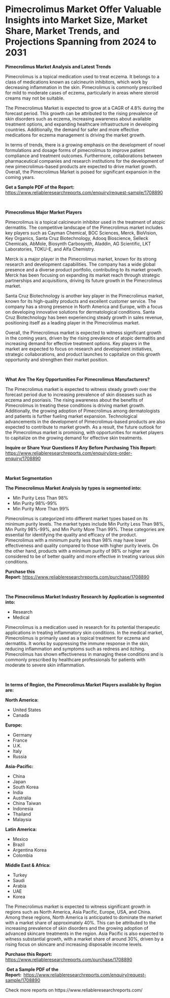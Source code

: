 <p><h1>Pimecrolimus Market Offer Valuable Insights into Market Size, Market Share, Market Trends, and Projections Spanning from 2024 to 2031</h1></p><p><strong>Pimecrolimus Market Analysis and Latest Trends</strong></p>
<p><p>Pimecrolimus is a topical medication used to treat eczema. It belongs to a class of medications known as calcineurin inhibitors, which work by decreasing inflammation in the skin. Pimecrolimus is commonly prescribed for mild to moderate cases of eczema, particularly in areas where steroid creams may not be suitable.</p><p>The Pimecrolimus Market is expected to grow at a CAGR of 4.8% during the forecast period. This growth can be attributed to the rising prevalence of skin disorders such as eczema, increasing awareness about available treatment options, and expanding healthcare infrastructure in developing countries. Additionally, the demand for safer and more effective medications for eczema management is driving the market growth.</p><p>In terms of trends, there is a growing emphasis on the development of novel formulations and dosage forms of pimecrolimus to improve patient compliance and treatment outcomes. Furthermore, collaborations between pharmaceutical companies and research institutions for the development of new pimecrolimus-based products are expected to drive market growth. Overall, the Pimecrolimus Market is poised for significant expansion in the coming years.</p></p>
<p><strong>Get a Sample PDF of the Report:&nbsp;</strong> <a href="https://www.reliableresearchreports.com/enquiry/request-sample/1708890">https://www.reliableresearchreports.com/enquiry/request-sample/1708890</a></p>
<p>&nbsp;</p>
<p><strong>Pimecrolimus Major Market Players</strong></p>
<p><p>Pimecrolimus is a topical calcineurin inhibitor used in the treatment of atopic dermatitis. The competitive landscape of the Pimecrolimus market includes key players such as Cayman Chemical, BOC Sciences, Merck, BioVision, Key Organics, Santa Cruz Biotechnology, Adooq Bioscience, Selleck Chemicals, AbMole, Biosynth Carbosynth, Aladdin, AG Scientific, LKT Laboratories, TOKU-E, and Alfa Chemistry.</p><p>Merck is a major player in the Pimecrolimus market, known for its strong research and development capabilities. The company has a wide global presence and a diverse product portfolio, contributing to its market growth. Merck has been focusing on expanding its market reach through strategic partnerships and acquisitions, driving its future growth in the Pimecrolimus market.</p><p>Santa Cruz Biotechnology is another key player in the Pimecrolimus market, known for its high-quality products and excellent customer service. The company has a strong presence in North America and Europe, with a focus on developing innovative solutions for dermatological conditions. Santa Cruz Biotechnology has been experiencing steady growth in sales revenue, positioning itself as a leading player in the Pimecrolimus market.</p><p>Overall, the Pimecrolimus market is expected to witness significant growth in the coming years, driven by the rising prevalence of atopic dermatitis and increasing demand for effective treatment options. Key players in the market are expected to focus on research and development initiatives, strategic collaborations, and product launches to capitalize on this growth opportunity and strengthen their market position.</p></p>
<p>&nbsp;</p>
<p><strong>What Are The Key Opportunities For Pimecrolimus Manufacturers?</strong></p>
<p><p>The Pimecrolimus market is expected to witness steady growth over the forecast period due to increasing prevalence of skin diseases such as eczema and psoriasis. The rising awareness about the benefits of Pimecrolimus in treating these conditions is driving market growth. Additionally, the growing adoption of Pimecrolimus among dermatologists and patients is further fueling market expansion. Technological advancements in the development of Pimecrolimus-based products are also expected to contribute to market growth. As a result, the future outlook for the Pimecrolimus market is promising, with opportunities for market players to capitalize on the growing demand for effective skin treatments.</p></p>
<p><strong>Inquire or Share Your Questions If Any Before Purchasing This Report:</strong> <a href="https://www.reliableresearchreports.com/enquiry/pre-order-enquiry/1708890">https://www.reliableresearchreports.com/enquiry/pre-order-enquiry/1708890</a></p>
<p>&nbsp;</p>
<p><strong>Market Segmentation</strong></p>
<p><strong>The Pimecrolimus Market Analysis by types is segmented into:</strong></p>
<p><ul><li>Min Purity Less Than 98%</li><li>Min Purity 98%-99%</li><li>Min Purity More Than 99%</li></ul></p>
<p><p>Pimecrolimus is categorized into different market types based on its minimum purity levels. The market types include Min Purity Less Than 98%, Min Purity 98%-99%, and Min Purity More Than 99%. These categories are essential for identifying the quality and efficacy of the product. Pimecrolimus with a minimum purity less than 98% may have lower effectiveness and quality compared to those with higher purity levels. On the other hand, products with a minimum purity of 98% or higher are considered to be of better quality and more effective in treating various skin conditions.</p></p>
<p><strong>Purchase this Report:&nbsp;</strong><a href="https://www.reliableresearchreports.com/purchase/1708890">https://www.reliableresearchreports.com/purchase/1708890</a></p>
<p>&nbsp;</p>
<p><strong>The Pimecrolimus Market Industry Research by Application is segmented into:</strong></p>
<p><ul><li>Research</li><li>Medical</li></ul></p>
<p><p>Pimecrolimus is a medication used in research for its potential therapeutic applications in treating inflammatory skin conditions. In the medical market, Pimecrolimus is primarily used as a topical treatment for eczema and dermatitis. It works by suppressing the immune response in the skin, reducing inflammation and symptoms such as redness and itching. Pimecrolimus has shown effectiveness in managing these conditions and is commonly prescribed by healthcare professionals for patients with moderate to severe skin inflammation.</p></p>
<p>&nbsp;</p>
<p><strong>In terms of Region, the Pimecrolimus Market Players available by Region are:</strong></p>
<p>
    <p> <strong> North America: </strong>
        <ul>
            <li>United States</li>
            <li>Canada</li>
        </ul>
        </p> 
    <p> <strong> Europe: </strong>
        <ul>
            <li>Germany</li>
            <li>France</li>
            <li>U.K.</li>
            <li>Italy</li>
            <li>Russia</li>
        </ul>
        </p> 
    <p> <strong> Asia-Pacific: </strong>
        <ul>
            <li>China</li>
            <li>Japan</li>
            <li>South Korea</li>
            <li>India</li>
            <li>Australia</li>
            <li>China Taiwan</li>
            <li>Indonesia</li>
            <li>Thailand</li>
            <li>Malaysia</li>
        </ul>
        </p> 
    <p> <strong> Latin America: </strong>
        <ul>
            <li>Mexico</li>
            <li>Brazil</li>
            <li>Argentina Korea</li>
            <li>Colombia</li>
        </ul>
        </p> 
    <p> <strong> Middle East & Africa: </strong>
        <ul>
            <li>Turkey</li>
            <li>Saudi</li>
            <li>Arabia</li>
            <li>UAE</li>
            <li>Korea</li>
        </ul>
    </p>
    </p>
<p><p>The Pimecrolimus market is expected to witness significant growth in regions such as North America, Asia Pacific, Europe, USA, and China. Among these regions, North America is anticipated to dominate the market with a market share of approximately 40%. This can be attributed to the increasing prevalence of skin disorders and the growing adoption of advanced skincare treatments in the region. Asia Pacific is also expected to witness substantial growth, with a market share of around 30%, driven by a rising focus on skincare and increasing disposable income levels.</p></p>
<p><strong>Purchase this Report: </strong><a href="https://www.reliableresearchreports.com/purchase/1708890">https://www.reliableresearchreports.com/purchase/1708890</a></p>
<p>&nbsp;<strong>Get a Sample PDF of the Report:&nbsp;&nbsp;</strong><a href="https://www.reliableresearchreports.com/enquiry/request-sample/1708890">https://www.reliableresearchreports.com/enquiry/request-sample/1708890</a></p>
<p><strong></strong></p>
<p>Check more reports on https://www.reliableresearchreports.com/</p>